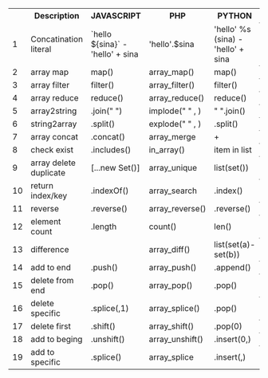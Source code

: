 <html>

<table>
  <tr>
    <th></th>
    <th>Description </th>
    <th>JAVASCRIPT</th>
    <th>PHP</th>
    <th>PYTHON</th>
    <th>Note</th>
  </tr>
  <tr>
    <td>1</td>
    <td>Concatination literal</td>
    <td>`hello ${sina}` - 'hello' + sina</td>
    <td>'hello'.$sina</td>
    <td>'hello' %s (sina) - 'hello' + sina</td>
    <th></th>
  </tr>
  <tr>
    <td>2</td>
    <td>array map</td>
    <td>map()</td>
    <td>array_map()</td>
    <td>map()</td>
    <th></th>
  </tr>
  <tr>
    <td>3</td>
    <td>array filter</td>
    <td>filter()</td>
    <td>array_filter()</td>
    <td>filter()</td>
    <th></th>
  </tr>
  <tr>
    <td>4</td>
    <td>array reduce</td>
    <td>reduce()</td>
    <td>array_reduce()</td>
    <td>reduce()</td>
    <th></th>
  </tr>
  <tr>
    <td>5</td>
    <td>array2string</td>
    <td>.join(" ")</td>
    <td>implode(" " , )</td>
    <td>" ".join()</td>
    <th></th>
  </tr>
  <tr>
    <td>6</td>
    <td>string2array</td>
    <td>.split()</td>
    <td>explode(" " , )</td>
    <td>.split()</td>
    <th></th>
  </tr>
  <tr>
    <td>7</td>
    <td>array concat</td>
    <td>.concat()</td>
    <td>array_merge</td>
    <td> + </td>
    <th></th>
  </tr>
  <tr>
    <td>8</td>
    <td>check exist</td>
    <td>.includes()</td>
    <td>in_array()</td>
    <td> item in list </td>
    <th></th>
  </tr>
  <tr>
    <td>9</td>
    <td>array delete duplicate</td>
    <td>[...new Set()]</td>
    <td>array_unique</td>
    <td>list(set())</td>
    <th>_.uniq</th>
  </tr>
  <tr>
    <td>10</td>
    <td>return index/key</td>
    <td>.indexOf()</td>
    <td>array_search</td>
    <td>.index()</td>
    <th></th>
  </tr>
  <tr>
    <td>11</td>
    <td>reverse</td>
    <td>.reverse()</td>
    <td>array_reverse()</td>
    <td>.reverse()</td>
    <th></th>
  </tr>
  <tr>
    <td>12</td>
    <td>element count</td>
    <td>.length</td>
    <td>count() </td>
    <td>len() </td>
    <th></th>
  </tr>
  <tr>
    <td>13</td>
    <td>difference</td>
    <td></td>
    <td>array_diff() </td>
    <td>list(set(a)-set(b))</td>
    <th>_.difference()</th>
  </tr>
  <tr>
    <td>14</td>
    <td>add to end</td>
    <td>.push()</td>
    <td>array_push() </td>
    <td>.append()</td>
    <th></th>
  </tr>
  <tr>
    <td>15</td>
    <td>delete from end</td>
    <td>.pop()</td>
    <td>array_pop() </td>
    <td>.pop()</td>
    <th></th>
  </tr>
  <tr>
    <td>16</td>
    <td>delete specific</td>
    <td>.splice(,1)</td>
    <td>array_splice() </td>
    <td>.pop()</td>
    <th></th>
  </tr>
  <tr>
    <td>17</td>
    <td>delete first</td>
    <td>.shift()</td>
    <td>array_shift() </td>
    <td>.pop(0)</td>
    <th></th>
  </tr>
  <tr>
    <td>18</td>
    <td>add to beging</td>
    <td>.unshift()</td>
    <td>array_unshift() </td>
    <td>.insert(0,)</td>
    <th></th>
  </tr>
  <tr>
    <td>19</td>
    <td>add to specific</td>
    <td>.splice()</td>
    <td>array_splice </td>
    <td>.insert(,)</td>
    <th></th>
  </tr>
   
  
</table>

</body>
</html>
